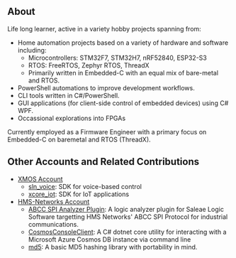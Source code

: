 ## About

Life long learner, active in a variety hobby projects spanning from:

* Home automation projects based on a variety of hardware and software including:
  * Microcontrollers: STM32F7, STM32H7, nRF52840, ESP32-S3
  * RTOS: FreeRTOS, Zephyr RTOS, ThreadX
  * Primarily written in Embedded-C with an equal mix of bare-metal and RTOS.
* PowerShell automations to improve development workflows.
* CLI tools written in C#/PowerShell.
* GUI applications (for client-side control of embedded devices) using C# WPF.
* Occassional explorations into FPGAs

Currently employed as a Firmware Engineer with a primary focus on Embedded-C on baremetal and RTOS (ThreadX).

## Other Accounts and Related Contributions

* [XMOS Account](https://github.com/jcarrier-xmos)
  * [sln_voice](https://github.com/xmos/sln_voice): SDK for voice-based control
  * [xcore_iot](https://github.com/xmos/xcore_iot): SDK for IoT applications
* [HMS-Networks Account](https://github.com/joca-hms)
  * [ABCC SPI Analyzer Plugin](https://github.com/hms-networks/AbccSpiAnalyzer): A logic analyzer plugin for Saleae Logic Software targetting HMS Networks' ABCC SPI Protocol for industrial communications.
  * [CosmosConsoleClient](https://github.com/hms-networks/CosmosConsoleClient): A C# dotnet core utility for interacting with a Microsoft Azure Cosmos DB instance via command line
  * [md5](https://github.com/hms-networks/md5): A basic MD5 hashing library with portability in mind.

<!--
**jjcarrier/jjcarrier** is a ✨ _special_ ✨ repository because its `README.md` (this file) appears on your GitHub profile.

Here are some ideas to get you started:

- 🔭 I’m currently working on ...
- 🌱 I’m currently learning ...
- 👯 I’m looking to collaborate on ...
- 🤔 I’m looking for help with ...
- 💬 Ask me about ...
- 📫 How to reach me: ...
- 😄 Pronouns: ...
- ⚡ Fun fact: ...
-->
